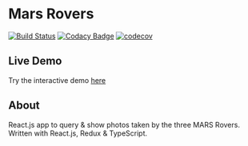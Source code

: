 # Mars Rovers
[![Build Status](https://travis-ci.org/traian-s/mars-rovers.svg?branch=master)](https://travis-ci.org/traian-s/mars-rovers)
[![Codacy Badge](https://api.codacy.com/project/badge/Grade/3e7a362fe4d943a59382984811b90e5a)](https://www.codacy.com/app/stanciu.traian/mars-rovers?utm_source=github.com&amp;utm_medium=referral&amp;utm_content=traian-s/mars-rovers&amp;utm_campaign=Badge_Grade)
[![codecov](https://codecov.io/gh/traian-s/mars-rovers/branch/master/graph/badge.svg)](https://codecov.io/gh/traian-s/mars-rovers)
## Live Demo
Try the interactive demo [here](https://traian-s.github.io/mars-rovers/)
## About
React.js app to query & show photos taken by the three MARS Rovers. Written with React.js, Redux & TypeScript.

